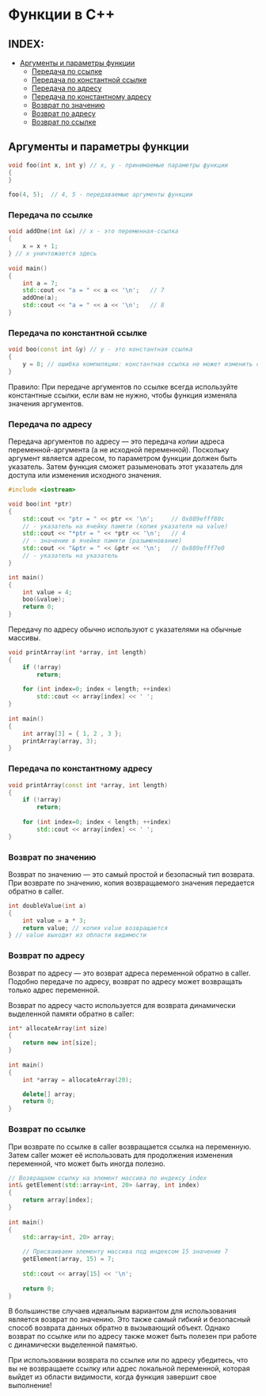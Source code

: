 # Функции в С++

## INDEX:
- [Аргументы и параметры функции](https://github.com/babtiss/cheat-sheet/tree/master/c++/base/func#аргументы-и-параметры-функции)
  - [Передача по ссылке](https://github.com/babtiss/cheat-sheet/tree/master/c++/base/func#передача-по-ссылке)
  - [Передача по константной ссылке](https://github.com/babtiss/cheat-sheet/tree/master/c++/base/func#передача-по-константной-ссылке)
  - [Передача по адресу](https://github.com/babtiss/cheat-sheet/tree/master/c++/base/func#передача-по-адресу)
  - [Передача по константному адресу](https://github.com/babtiss/cheat-sheet/tree/master/c++/base/func#передача-по-константному-адресу)
  - [Возврат по значению](https://github.com/babtiss/cheat-sheet/tree/master/c++/base/func#возврат-по-значению)
  - [Возврат по адресу](https://github.com/babtiss/cheat-sheet/tree/master/c++/base/func#возврат-по-адресу)
  - [Возврат по ссылке](https://github.com/babtiss/cheat-sheet/tree/master/c++/base/func#возврат-по-ссылке)
## Аргументы и параметры функции

```c++
void foo(int x, int y) // x, y - принимаемые параметры функции
{
}
 
foo(4, 5);  // 4, 5 - передаваемые аргументы функции
```


### Передача по ссылке
```c++
void addOne(int &x) // x - это переменная-ссылка
{
    x = x + 1;
} // x уничтожается здесь
 
void main()
{
    int a = 7;
    std::cout << "a = " << a << '\n';   // 7
    addOne(a);
    std::cout << "a = " << a << '\n';   // 8
}
```

### Передача по константной ссылке
```c++
void boo(const int &y) // y - это константная ссылка
{
    y = 8; // ошибка компиляции: константная ссылка не может изменить свое же значение!
}
```
Правило: При передаче аргументов по ссылке всегда используйте константные ссылки,
если вам не нужно, чтобы функция изменяла значения аргументов.


### Передача по адресу
Передача аргументов по адресу — это передача _копии_ адреса переменной-аргумента (а не исходной переменной). 
Поскольку аргумент является адресом, то параметром функции должен быть указатель.
Затем функция сможет разыменовать этот указатель для доступа или изменения исходного значения. 

```c++
#include <iostream>

void boo(int *ptr)
{
    std::cout << "ptr = " << ptr << '\n';     // 0x889efff80c  
    // - указатель на ячейку памяти (копия указателя на value)
    std::cout << "*ptr = " << *ptr << '\n';   // 4
    // - значение в ячейке памяти (разыменование)
    std::cout << "&ptr = " << &ptr << '\n';   // 0x889efff7e0  
    // - указатель на указатель
}

int main()
{
    int value = 4;
    boo(&value);
    return 0;
}
```

Передачу по адресу обычно используют с указателями на обычные массивы.
```c++
void printArray(int *array, int length)
{
    if (!array)
        return;
 
    for (int index=0; index < length; ++index)
        std::cout << array[index] << ' ';
}
 
int main()
{
    int array[3] = { 1, 2 , 3 };
    printArray(array, 3);
}
```


### Передача по константному адресу
```c++
void printArray(const int *array, int length)
{
    if (!array)
        return;
 
    for (int index=0; index < length; ++index)
        std::cout << array[index] << ' ';
}
```

### Возврат по значению
Возврат по значению — это самый простой и безопасный тип возврата. При возврате по значению,
копия возвращаемого значения передается обратно в caller.
```c++
int doubleValue(int a)
{
    int value = a * 3;
    return value; // копия value возвращается
} // value выходит из области видимости
```

### Возврат по адресу
Возврат по адресу — это возврат адреса переменной обратно в caller. 
Подобно передаче по адресу, возврат по адресу может возвращать только адрес переменной.

Возврат по адресу часто используется для возврата динамически выделенной памяти обратно в caller:
```c++
int* allocateArray(int size)
{
    return new int[size];
}
 
int main()
{
    int *array = allocateArray(20);

    delete[] array;
    return 0;
}
```

### Возврат по ссылке

При возврате по ссылке в caller возвращается ссылка на переменную. 
Затем caller может её использовать для продолжения изменения переменной, что может быть иногда полезно.

```c++
// Возвращаем ссылку на элемент массива по индексу index
int& getElement(std::array<int, 20> &array, int index)
{
    return array[index];
}
 
int main()
{
    std::array<int, 20> array;
 
    // Присваиваем элементу массива под индексом 15 значение 7
    getElement(array, 15) = 7;
	
    std::cout << array[15] << '\n';
 
    return 0;
}
```

В большинстве случаев идеальным вариантом для использования является возврат по значению. 
Это также самый гибкий и безопасный способ возврата данных обратно в вызывающий объект. 
Однако возврат по ссылке или по адресу также может быть полезен при работе с динамически выделенной памятью. 

При использовании возврата по ссылке или по адресу убедитесь, что вы не возвращаете ссылку или 
адрес локальной переменной, которая выйдет из области видимости, когда функция завершит свое выполнение!